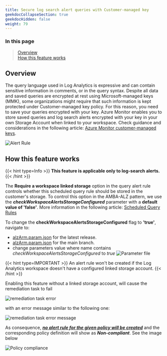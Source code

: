 ```yaml
---
title: Secure log search alert queries with Customer-managed key
geekdocCollapseSection: true
geekdocHidden: false
weight: 79
---
```


### In this page

> [Overview](../Customer_managed_key_for_log_search_alerts#overview) </br>
> [How this feature works](../Customer_managed_key_for_log_search_alerts#how-this-feature-works) </br>

## Overview

The query language used in Log Analytics is expressive and can contain sensitive information in comments, or in the query syntax. Despite all data and saved queries are encrypted at rest using Microsoft-managed keys (MMK), some organizations might require that such information is kept protected under Customer-managed key policy. For this reason, you need to save your queries encrypted with your key. Azure Monitor enables you to store saved queries and log search alerts encrypted with your key in your own Storage Account when linked to your workspace. Check guidance and considerations in the following article: [Azure Monitor customer-managed keys](https://learn.microsoft.com/en-us/azure/azure-monitor/logs/customer-managed-keys?tabs=portal).

![Alert Rule](../../media/cmk_alertrule.png)

## How this feature works

{{< hint type=Info >}}
**This feature is applicable only to log-search alerts.**
{{< /hint >}}

The **Require a workspace linked storage** option in the query alert rule controls whether this scheduled query rule should be stored in the customer's storage. To control this option in the AMBA-ALZ pattern, we use the ***checkWorkspaceAlertsStorageConfigured*** parameter with a **default value of 'false'**. More information in the following article: [Scheduled Query Rules](https://learn.microsoft.com/en-us/azure/templates/microsoft.insights/scheduledqueryrules?pivots=deployment-language-bicep)

To change the **checkWorkspaceAlertsStorageConfigured** flag to **'true'**, navigate to:

- [alzArm.param.json](https://github.com/azure/azure-monitor-baseline-alerts/blob/2025-02-05/patterns/alz/alzArm.param.json) for the latest release.
- [alzArm.param.json](https://github.com/azure/azure-monitor-baseline-alerts/blob/main/patterns/alz/alzArm.param.json) for the main branch.
- change parameters value where name contains *checkWorkspaceAlertsStorageConfigured* to *true*
  ![Parameter file](../../media/cmk_parameter.png)

{{< hint type=IMPORTANT >}}
An alert rule won't be created if the Log Analytics workspace doesn't have a configured linked storage account.
{{< /hint >}}

Enabling this feature without a linked storage account, will cause the remediation task to fail

  ![remediation task error](../../media/cmk_remediation_task_error.png)

with an error message similar to the following one:

  ![remediation task error message](../../media/cmk_remediation_task_error_message.png)

As consequence, <ins>***no alert rule for the given policy will be created***</ins> and the corresponding policy definition will show as ***Non-compliant***. See the image below

  ![Policy compliance](../../media/cmk_alert_rule_error.png)
